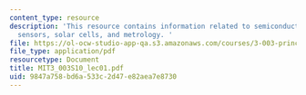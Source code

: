 ```yaml
---
content_type: resource
description: 'This resource contains information related to semiconductor processing,
  sensors, solar cells, and metrology. '
file: https://ol-ocw-studio-app-qa.s3.amazonaws.com/courses/3-003-principles-of-engineering-practice-spring-2010/9847a758bd6a533c2d47e82aea7e8730_MIT3_003S10_lec01.pdf
file_type: application/pdf
resourcetype: Document
title: MIT3_003S10_lec01.pdf
uid: 9847a758-bd6a-533c-2d47-e82aea7e8730
---
```

